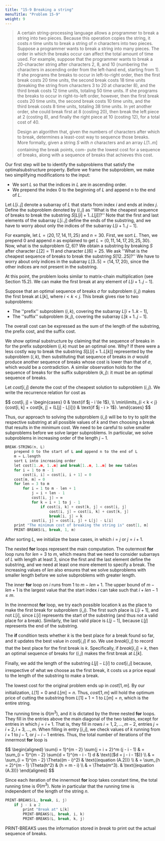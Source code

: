 ```yaml
---
title: "15-9 Breaking a string"
menuTitle: "Problem 15-9"
weight: 9
---
```


> A certain string-processing language allows a programmer to break a string into two pieces. Because this operation copies the string, it costs $n$ time units to break a string of $n$ characters into two pieces. Suppose a programmer wants to break a string into many pieces. The order in which the breaks occur can affect the total amount of time used. For example, suppose that the programmer wants to break a $20$-character string after characters $2$, $8$, and $10$ (numbering the characters in ascending order from the left-hand end, starting from $1$). If she programs the breaks to occur in left-to-right order, then the first break costs $20$ time units, the second break costs $18$ time units (breaking the string from characters $3$ to $20$ at character $8$), and the third break costs $12$ time units, totaling $50$ time units. If she programs the breaks to occur in right-to-left order, however, then the first break costs $20$ time units, the second break costs $10$ time units, and the third break costs $8$ time units, totaling $38$ time units. In yet another order, she could break first at $8$ (costing $20$), then break the left piece at $2$ (costing $8$), and finally the right piece at $10$ (costing $12$), for a total cost of $40$.
>
> Design an algorithm that, given the numbers of characters after which to break, determines a least-cost way to sequence those breaks. More formally, given a string $S$ with $n$ characters and an array $L[1..m]$ containing the break points, com- pute the lowest cost for a sequence of breaks, along with a sequence of breaks that achieves this cost.

Our first step will be to identify the subproblems that satisfy the optimalsubstructure property. Before we frame the subproblem, we make two simplifying modifications to the input:

- We sort $L$ so that the indices in $L$ are in ascending order.
- We prepend the index $0$ to the beginning of $L$ and append n to the end of $L$.

Let $L[i..j]$ denote a subarray of $L$ that starts from index $i$ and ends at index $j$. Define the subproblem denoted by $(i, j)$ as ''What is the cheapest sequence of breaks to break the substring $S[L[i] + 1..L[j]]$?'' Note that the first and last elements of the subarray $L[i..j]$ define the ends of the substring, and we have to worry about only the indices of the subarray $L[i + 1..j - 1]$.

For example, let $L = \langle 20, 17, 14, 11, 25 \rangle$ and $n = 30$. First, we sort $L$. Then, we prepend $0$ and append $n$ as explained to get $L = \langle 0, 11, 14, 17, 20, 25, 30 \rangle$. Now, what is the subproblem $(2, 6)$? We obtain a substring by breaking $S$ after character $L[2] = 11$ and character $L[6] = 25$. We ask ''What is the cheapest sequence of breaks to break the substring $S[12..25]$?'' We have to worry about only indices in the subarray $L[3..5] = \langle 14, 17, 20 \rangle$, since the other indices are not present in the substring.

At this point, the problem looks similar to matrix-chain multiplication (see Section 15.2). We can make the first break at any element of $L[i + 1..j - 1]$.

Suppose that an optimal sequence of breaks $\sigma$ for subproblem $(i, j)$ makes the first break at $L[k]$, where $i < k < j$. This break gives rise to two subproblems:

- The ''prefix'' subproblem $(i, k)$, covering the subarray $L[i + 1..k - 1]$,
- The ''suffix'' subproblem $(k, j)$, covering the subarray $L[k + 1..j - 1]$.

The overall cost can be expressed as the sum of the length of the substring, the prefix cost, and the suffix cost.

We show optimal substructure by claiming that the sequence of breaks in  for the prefix subproblem $(i, k)$ must be an optimal one. Why? If there were a less costly way to break the substring $S[L[i] + 1..L[k]]$ represented by the subproblem $(i, k)$, then substituting that sequence of breaks in $\sigma$ would produce another sequence of breaks whose cost is lower than that of $\sigma$, which would be a contradiction. A similar observation holds for the sequence of breaks for the suffix subproblem $(k, j)$: it must be an optimal sequence of breaks.

Let $cost[i, j]$ denote the cost of the cheapest solution to subproblem $(i, j)$. We write the recurrence relation for cost as

<div>
$$
cost[i, j] =
\begin{cases}
0                                                                 & \text{if $j - i \le 1$}, \\
\min\limits_{i < k < j} {cost[i, k] + cost[k, j] + (L[j] - L[i])} & \text{if $j - i > 1$}.
\end{cases}
$$
</div>

Thus, our approach to solving the subproblem $(i, j)$ will be to try to split the respective substring at all possible values of $k$ and then choosing a break that results in the minimum cost. We need to be careful to solve smaller subproblems before we solve larger subproblems. In particular, we solve subproblems in increasing order of the length $j - 1$.

```cpp
BREAK-STRING(n, L)
    prepend 0 to the start of L and append n to the end of L
    m = L.length
    sort L into increasing order
    let cost[1..m, 1..m] and break[1..m, 1..m] be new tables
    for i = 1 to m - 1
        cost[i, i] = cost[i, i + 1] = 0
    cost[m, m] = 0
    for len = 3 to m
        for i = 1 to m - len + 1
            j = i + len - 1
            cost[i, j] = ∞
            for k = i + 1 to j - 1
                if cost[i, k] + cost[k, j] < cost[i, j]
                    cost[i, j] = cost[i, k] + cost[k, j]
                    break[i, j] = k
            cost[i, j] = cost[i, j] + L[j] - L[i]
    print "The minimum cost of breaking the string is" cost[1, m]
    PRINT-BREAKS(L, break, 1, m)
```

After sorting $L$, we initialize the base cases, in which $i = j$ or $j = i + 1$.

The nested **for** loops represent the main computation. The outermost **for** loop runs for $len = 3$ to $m$, which means that we need to consider subarrays of $L$ with length at least $3$, since the first and the last element define the substring, and we need at least one more element to specify a break. The increasing values of $len$ also ensures that we solve subproblems with smaller length before we solve subproblems with greater length.

The inner **for** loop on $i$ runs from $1$ to $m - len + 1$. The upper bound of $m - len + 1$ is the largest value that the start index $i$ can take such that $i + len - 1 \le m$.

In the innermost **for** loop, we try each possible location k as the place to make the first break for subproblem $(i, j)$. The first such place is $L[i + 1]$, and not $L[i]$, since $L[i]$ represents the start of the substring (and thus not a valid place for a break). Similarly, the last valid place is $L[j - 1]$, because $L[j]$ represents the end of the substring.

The **if** condition tests whether $k$ is the best place for a break found so far, and it updates the best value in $cost[i, j]$ if so. We use $break[i, j]$ to record that the best place for the first break is $k$. Specifically, if $break[i, j] = k$, then an optimal sequence of breaks for $(i, j)$ makes the first break at $L[k]$.

Finally, we add the length of the substring $L[j] - L[i]$ to $cost[i, j]$ because, irrespective of what we choose as the first break, it costs us a price equal to the length of the substring to make a break.

The lowest cost for the original problem ends up in $cost[1, m]$. By our initialization, $L[1] = 0$ and $L[m] = n$. Thus, $cost[1, m]$ will hold the optimum price of cutting the substring from $L[1] + 1 = 1$ to $L[m] = n$, which is the entire string.

The running time is $\Theta(m^3)$, and it is dictated by the three nested **for** loops. They fill in the entries above the main diagonal of the two tables, except for entries in which $j = i + 1$. That is, they fill in rows $i = 1, 2, \ldots, m - 2$, entries $j = i + 2, i + 3, \ldots, m$. When filling in entry $[i, j]$, we check values of $k$ running from $i + 1$ to $j - 1$, or $j - i - 1$ entries. Thus, the total number of iterations of the innermost **for** loop is

<div>
$$
\begin{aligned}
\sum{i = 1}^{m - 2} \sum{j = i + 2}^m (j - i - 1) 
    & = \sum_{i = 1}^{m - 2} \sum{d = 1}^{m - i - 1} d & \text{($d = j - i - 1$)} \\
    & = \sum_{i = 1}^{m - 2} \Theta((m - i)^2)         & \text{(equation (A.2))} \\
    & = \sum_{h = 2}^{m - 1} \Theta(h^2)               & (h = m - i) \\
    & = \Theta(m^3).                                   & \text{(equation (A.3))}
\end{aligned}
$$
</div>

Since each iteration of the innermost **for** loop takes constant time, the total running time is $\Theta(m^3)$. Note in particular that the running time is independent of the length of the string $n$.

```cpp
PRINT-BREAKS(L, break, i, j)
    if j - i ≥ 2
        print "Break at" L[k]
        PRINT-BREAKS(L, break, i, k)
        PRINT-BREAKS(L, break, k, j)
```

$\text{PRINT-BREAKS}$ uses the information stored in $break$ to print out the actual sequence of breaks.
